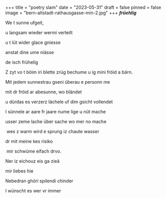 +++
title = "poetry slam"
date = "2023-05-31"
draft = false
pinned = false
image = "bern-altstadt-rathausgasse-min-2.jpg"
+++
***früehlig***

We t sunne ufgeit,

u langsam wieder wermi verteilt

u t lüt wider glace gniesse

anstat dine ume niässe 

de isch frühelig

Z zyt vo t böim iri blette zrüg bechume u ig mini fröid a bärn.

Mit jedem sunnestrau gseni überau e personn me

mit dr fröid ar abesunne, wo bländet 

u dürdas es verzerz lächele uf dim gsicht vollendet

I sünnele ar aare fr jaare nume lige u nüt mache 

usser zeme lache über sache wo mer no mache

 wes z warm wird e sprung iz chaute wasser 

dr mit meine kes risiko 

 mir schwüme eifach drvo.

Ner iz eichouz eis ga zieä 

mir liebes hie

Nebedran ghöri spilendi chinder

I wünscht es wer vr immer